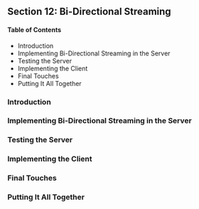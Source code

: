 ## Section 12: Bi-Directional Streaming

#### Table of Contents
- Introduction
- Implementing Bi-Directional Streaming in the Server
- Testing the Server
- Implementing the Client
- Final Touches
- Putting It All Together


### Introduction



### Implementing Bi-Directional Streaming in the Server



### Testing the Server



### Implementing the Client



### Final Touches



### Putting It All Together


